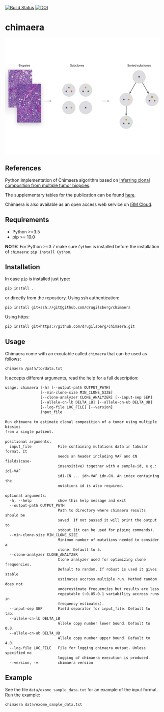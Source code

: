 [![Build Status](https://travis-ci.org/drugilsberg/chimaera.svg?branch=master)](https://travis-ci.org/drugilsberg/chimaera)
[![DOI](https://zenodo.org/badge/176124980.svg)](https://zenodo.org/badge/latestdoi/176124980)

# chimaera

![Chimaera](docs/chimaera.png)

## References

Python implementation of Chimaera algorithm based on [Inferring clonal composition from multiple tumor biopsies](https://arxiv.org/abs/1701.07940).

The supplementary tables for the publication can be found [here](https://bcm.box.com/v/chimaera-supplementary).

Chimaera is also available as an open access web service on [IBM Cloud](https://ibm.biz/chimaera-aas).

## Requirements

- Python >=3.5
- pip >= 10.0

**NOTE:** For Python >=3.7 make sure `Cython` is installed before the installation of `chimaera`: `pip install Cython`.

## Installation

In case `pip` is installed just type:

```sh
pip install .
```

or directly from the repository.
Using ssh authentication:

```sh
pip install git+ssh://git@github.com/drugilsberg/chimaera
```

Using https:

```sh
pip install git+https://github.com/drugilsberg/chimaera.git
```

## Usage

Chimaera come with an excutable called `chimaera` that can be used as follows:

```sh
chimaera /path/to/data.txt
```

It accepts different arguments, read the help for a full description:

```console
usage: chimaera [-h] [--output-path OUTPUT_PATH]
                [--min-clone-size MIN_CLONE_SIZE]
                [--clone-analyzer CLONE_ANALYZER] [--input-sep SEP]
                [--allele-cn-lb DELTA_LB] [--allele-cn-ub DELTA_UB]
                [--log-file LOG_FILE] [--version]
                input_file

Run chimaera to estimate clonal composition of a tumor using multiple biosies
from a single patient.

positional arguments:
  input_file            File containing mutations data in tabular format. It
                        needs an header including VAF and CN fields(case-
                        insensitive) together with a sample-id, e.g.: id1-VAF
                        id1-CN ... idn-VAF idn-CN. An index containing the
                        mutations id is also required.

optional arguments:
  -h, --help            show this help message and exit
  --output-path OUTPUT_PATH
                        Path to directory where chimaera results should be
                        saved. If not passed it will print the output to
                        stdout (it can be used for piping commands).
  --min-clone-size MIN_CLONE_SIZE
                        Minimum number of mutations needed to consider a
                        clone. Default to 5.
  --clone-analyzer CLONE_ANALYZER
                        Clone analyzer used for optimizing clone frequencies.
                        Default to random. If robust is used it gives stable
                        estimates accross multiple run. Method random does not
                        underestimate frequencies but results are less
                        repeatable (~0.05-0.1 variability accross runs in
                        frequency estimates).
  --input-sep SEP       Field separator for input_file. Default to tab.
  --allele-cn-lb DELTA_LB
                        Allele copy number lower bound. Default to 0.0.
  --allele-cn-ub DELTA_UB
                        Allele copy number upper bound. Default to 4.0.
  --log-file LOG_FILE   File for logging chimaera output. Unless specified no
                        logging of chimaera execution is produced.
  --version, -v         chimaera version
```

## Example

See the file `data/exome_sample_data.txt` for an example of the input format.
Run the example:

```sh
chimaera data/exome_sample_data.txt
```
